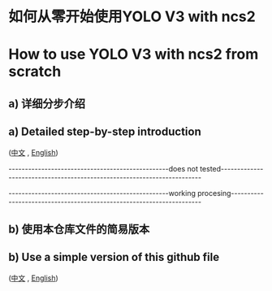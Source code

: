 
# 如何从零开始使用YOLO V3 with ncs2
# How to use YOLO V3 with ncs2 from scratch

## a) 详细分步介绍
## a) Detailed step-by-step introduction
([中文](https://github.com/asd2511/yolo-v3-with-ncs2/blob/master/document/sbs_chn.md) ,  [English](https://github.com/asd2511/yolo-v3-with-ncs2/blob/master/document/sbs_eng.md))







-------------------------------------------------does not tested------------------------------------------------------------------------

-------------------------------------------------working procesing---------------------------------------------------------------------




## b) 使用本仓库文件的简易版本
## b) Use a simple version of this github file
([中文](https://github.com/asd2511/yolo-v3-with-ncs2/blob/master/document/chn.md) ,  [English](https://github.com/asd2511/yolo-v3-with-ncs2/blob/master/document/eng.md))
